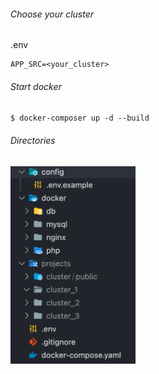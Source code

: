 
###### Choose your cluster
.env
```shell
APP_SRC=<your_cluster>
```

###### Start docker
`$ docker-composer up -d --build`

###### Directories
<img src="https://raw.githubusercontent.com/ducmy/laravel_docker/f03cd6765f90b2ae8f07ec3f68ebbea4e436a623/config/structor.png" width="200">
